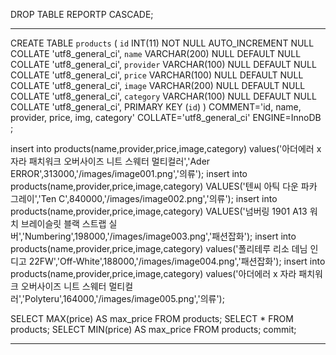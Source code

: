 DROP TABLE REPORTP CASCADE;

---

CREATE TABLE `products` (
   `id` INT(11) NOT NULL AUTO_INCREMENT NULL COLLATE 'utf8_general_ci',
   `name` VARCHAR(200) NULL DEFAULT NULL COLLATE 'utf8_general_ci',
   `provider` VARCHAR(100) NULL DEFAULT NULL COLLATE 'utf8_general_ci',
   `price` VARCHAR(100) NULL DEFAULT NULL COLLATE 'utf8_general_ci',
   `image` VARCHAR(200) NULL DEFAULT NULL COLLATE 'utf8_general_ci',
   `category` VARCHAR(100) NULL DEFAULT NULL COLLATE 'utf8_general_ci',
   PRIMARY KEY (`id`)
)
COMMENT='id, name, provider, price, img, category'
COLLATE='utf8_general_ci'
ENGINE=InnoDB
;

insert into products(name,provider,price,image,category) values('아더에러 x 자라 패치워크 오버사이즈 니트 스웨터 멀티컬러','Ader ERROR',313000,'/images/image001.png','의류');
insert into products(name,provider,price,image,category) VALUES('텐씨 아틱 다운 파카 그레이','Ten C',840000,'/images/image002.png','의류');
insert into products(name,provider,price,image,category) VALUES('넘버링 1901 A13 워치 브레이슬릿 블랙 스트랩 실버','Numbering',198000,'/images/image003.png','패션잡화');
insert into products(name,provider,price,image,category) values('폴리테루 리소 데님 인디고 22FW','Off-White',188000,'/images/image004.png','패션잡화');
insert into products(name,provider,price,image,category) values('아더에러 x 자라 패치워크 오버사이즈 니트 스웨터 멀티컬러','Polyteru',164000,'/images/image005.png','의류');


SELECT MAX(price) AS max_price FROM products;
SELECT * FROM products;
SELECT MIN(price) AS max_price FROM products;
commit;

---
